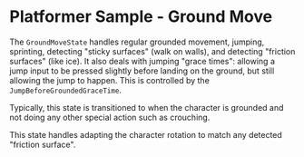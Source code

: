 
# Platformer Sample - Ground Move

The `GroundMoveState` handles regular grounded movement, jumping, sprinting, detecting "sticky surfaces" (walk on walls), and detecting "friction surfaces" (like ice). It also deals with jumping "grace times": allowing a jump input to be pressed slightly before landing on the ground, but still allowing the jump to happen. This is controlled by the `JumpBeforeGroundedGraceTime`.

Typically, this state is transitioned to when the character is grounded and not doing any other special action such as crouching.

This state handles adapting the character rotation to match any detected "friction surface".